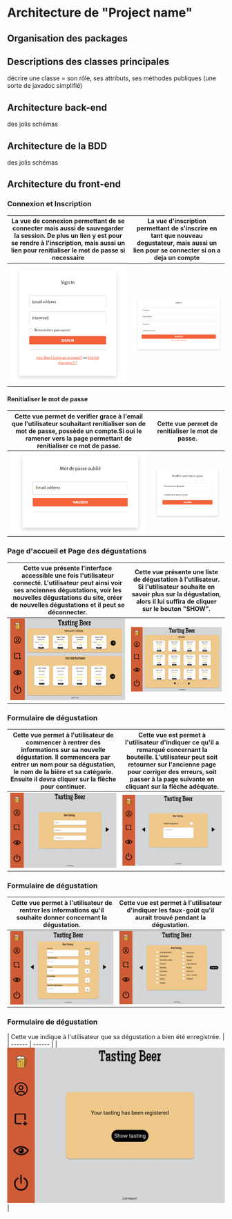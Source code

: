 # Architecture de "Project name"

## Organisation des packages

## Descriptions des classes principales

décrire une classe = son rôle, ses attributs, ses méthodes publiques (une sorte de javadoc simplifié)

## Architecture back-end

des jolis schémas 

## Architecture de la BDD

des jolis schémas

## Architecture du front-end
   ### Connexion et Inscription
| La vue de connexion permettant de se connecter mais aussi de sauvegarder la session. De plus un lien y est pour se rendre à l'inscription, mais aussi un lien pour renitialiser le mot de passe si necessaire | La vue d'inscription permettant de s'inscrire en tant que nouveau degustateur, mais aussi un lien pour se connecter si on a deja un compte |
| ------ | ------ |
| ![login image](public/assets/img/DesignMd/CaptureSignIn.PNG "login") | ![register image](public/assets/img/DesignMd/CaptureSignUp.PNG "inscription") |
  #### Renitialiser le mot de passe
| Cette vue permet de verifier grace à l'email que l'utilisateur souhaitant renitialiser son de mot de passe, possède un compte.Si oui le ramener vers la page permettant de renitialiser ce mot de passe. | Cette vue permet de renitialiser le mot de passe. |
| ------ | ------ |
| ![forgot password image](public/assets/img/DesignMd/CaptureforgotPassword.PNG "login") | ![reset password image](public/assets/img/DesignMd/CaptureResetPassword.PNG "inscription") |
  ### Page d'accueil et Page des dégustations
| Cette vue présente l'interface accessible une fois l'utilisateur connecté. L'utilisateur peut ainsi voir ses anciennes dégustations, voir les nouvelles dégustations du site, créer de nouvelles dégustations et il peut se déconnecter. | Cette vue présente une liste de dégustation à l'utilisateur. Si l'utilisateur souhaite en savoir plus sur la dégustation, alors il lui suffira de cliquer sur le bouton "SHOW". |
| ------ | ------ |
| ![home page image](public/assets/img/DesignMd/HomePage.PNG "homePage") | ![tastings page image](public/assets/img/DesignMd/TastingsPage.PNG "tastingsPage") |
  ### Formulaire de dégustation
| Cette vue permet à l'utilisateur de commencer à rentrer des informations sur sa nouvelle dégustation. Il commencera par entrer un nom pour sa dégustation, le nom de la bière et sa catégorie. Ensuite il devra cliquer sur la flèche pour continuer. | Cette vue est permet à l'utilisateur d'indiquer ce qu'il a remarqué concernant la bouteille. L'utilisateur peut soit retourner sur l'ancienne page pour corriger des erreurs, soit passer à la page suivante en cliquant sur la flèche adéquate. |
| ------ | ------ |
| ![login image](public/assets/img/DesignMd/FormulairePart1.PNG "formulairePart1") | ![register image](public/assets/img/DesignMd/FormulairePart2.PNG "FormulairePart3") |
 ### Formulaire de dégustation
| Cette vue permet à l'utilisateur de rentrer les  informations qu'il souhaite donner concernant la dégustation. | Cette vue est permet à l'utilisateur d'indiquer les faux-goût qu'il aurait trouvé pendant la dégustation. |
| ------ | ------ |
| ![login image](public/assets/img/DesignMd/FormulairePart3.PNG "formulairePart3") | ![register image](public/assets/img/DesignMd/FormulairePart4.PNG "FormulairePart4") |
 ### Formulaire de dégustation
| Cette vue indique à l'utilisateur que sa dégustation a bien été enregistrée. | 
| ------ | ------ |
| ![login image](public/assets/img/DesignMd/FormulairePart5.PNG "formulairePart5") |
